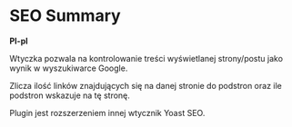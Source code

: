 # SEO Summary

**Pl-pl**

Wtyczka pozwala na kontrolowanie treści wyświetlanej strony/postu jako wynik w wyszukiwarce Google.

Zlicza ilość linków znajdujących się na danej stronie do podstron oraz ile podstron wskazuje na tę stronę.

Plugin jest rozszerzeniem innej wtycznik Yoast SEO.